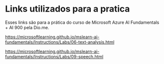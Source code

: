 # Links utilizados para a pratica

Esses links são para a prática do curso de Microsoft Azure AI Fundamentals + AI 900 pela Dio.me.

https://microsoftlearning.github.io/mslearn-ai-fundamentals/Instructions/Labs/06-text-analysis.html

https://microsoftlearning.github.io/mslearn-ai-fundamentals/Instructions/Labs/09-speech.html


